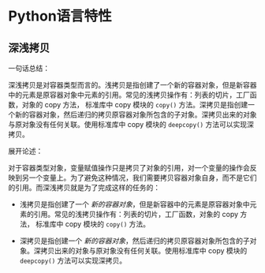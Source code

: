 # Python语言特性

## 深浅拷贝

一句话总结：

深浅拷贝是对容器类型而言的。浅拷贝是指创建了一个新的容器对象，但是新容器中的元素是原容器对象中元素的引用。常见的浅拷贝操作有：列表的切片，工厂函数，对象的 copy 方法， 标准库中 copy 模块的 `copy()` 方法。深拷贝是指创建一个新的容器对象，然后递归的拷贝原容器对象所包含的子对象。深拷贝出来的对象与原对象没有任何关联。使用标准库中 copy 模块的 `deepcopy()` 方法可以实现深拷贝。


展开论述：

对于容器类型对象，变量赋值操作只是拷贝了对象的引用，对一个变量的操作会反映到另一个变量上。为了避免这种情况，我们需要拷贝容器对象自身，而不是它们的引用。而深浅拷贝就是为了完成这样的任务的：

- 浅拷贝是指创建了一个 _新的容器对象_，但是新容器中的元素是原容器对象中元素的引用。常见的浅拷贝操作有：列表的切片，工厂函数，对象的 copy 方法， 标准库中 copy 模块的 `copy()` 方法。

- 深拷贝是指创建一个 _新的容器对象_，然后递归的拷贝原容器对象所包含的子对象。深拷贝出来的对象与原对象没有任何关联。使用标准库中 copy 模块的 `deepcopy()` 方法可以实现深拷贝。
